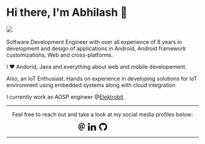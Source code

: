 # Hi there, I'm Abhilash 👋

![](https://komarev.com/ghpvc/?username=ambinabhi&color=green)

Software Development Engineer with over all experience of 8 years in development and design of applications in Android, Android framework customizations, Web and cross-platforms.

I ❤️ Andorid, Java and everything about web and mobile developement.

Also, an IoT Enthusiast. Hands on experience in developing solutions for IoT environment using embedded systems along with cloud integration

I currently work as AOSP engineer @[Elektrobit](https://www.elektrobit.com/).

---

<p align="center">Feel free to reach out and take a look at my social media profiles below:</p>

<div align="center">
    &nbsp;
    <a href="mailto:mb_abhilash@rocketmail.com"><img src="https://raw.githubusercontent.com/scriptex/socials/master/assets/email.svg" height="20" alt=""></a>&nbsp;
    <a href="https://www.linkedin.com/in/abhilash-mb-3753607a/"><img src="https://raw.githubusercontent.com/scriptex/socials/master/assets/linkedin.svg" height="20" alt=""></a>&nbsp;
    <a href="https://github.com/ambinabhi"><img src="https://raw.githubusercontent.com/scriptex/socials/master/assets/github.svg"height="20" alt=""></a>&nbsp;
    &nbsp;
    &nbsp;
    &nbsp;
    &nbsp;
    &nbsp;
    &nbsp;
    &nbsp;
</div>

---

<!--
**ambinabhi/ambinabhi** is a ✨ _special_ ✨ repository because its `README.md` (this file) appears on your GitHub profile.

Here are some ideas to get you started:

- 🔭 I’m currently working on ...
- 🌱 I’m currently learning ...
- 👯 I’m looking to collaborate on ...
- 🤔 I’m looking for help with ...
- 💬 Ask me about ...
- 📫 How to reach me: ...
- 😄 Pronouns: ...
- ⚡ Fun fact: ...
-->
